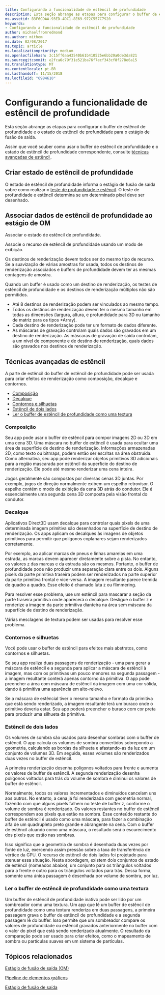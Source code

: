 ```yaml
---
title: Configurando a funcionalidade de estêncil de profundidade
description: Esta seção abrange as etapas para configurar o buffer de estêncil de profundidade e o estado de estêncil de profundidade para o estágio de fusão de saída.
ms.assetid: B3F6CDAA-93ED-4DC1-8E69-972C557C7920
keywords:
- Configurando a funcionalidade de estêncil de profundidade
author: michaelfromredmond
ms.author: mithom
ms.date: 02/08/2017
ms.topic: article
ms.localizationpriority: medium
ms.openlocfilehash: 3c15ff6aa43540b61b410525e6bb20a0de3da821
ms.sourcegitcommit: e2fca6c79f31e521ba76f7ecf343cf8f278e6a15
ms.translationtype: MT
ms.contentlocale: pt-BR
ms.lasthandoff: 11/15/2018
ms.locfileid: "6984610"
---
```

# <a name="span-iddirect3dconceptsconfiguringdepth-stencilfunctionalityspanconfiguring-depth-stencil-functionality"></a><span id="direct3dconcepts.configuring_depth-stencil_functionality"></span>Configurando a funcionalidade de estêncil de profundidade


Esta seção abrange as etapas para configurar o buffer de estêncil de profundidade e o estado de estêncil de profundidade para o estágio de fusão de saída.

Assim que você souber como usar o buffer de estêncil de profundidade e o estado de estêncil de profundidade correspondente, consulte [técnicas avançadas de estêncil](#advanced-stencil-techniques).

## <a name="span-idcreatedepthstencilstatespanspan-idcreatedepthstencilstatespanspan-idcreatedepthstencilstatespancreate-depth-stencil-state"></a><span id="Create_Depth_Stencil_State"></span><span id="create_depth_stencil_state"></span><span id="CREATE_DEPTH_STENCIL_STATE"></span>Criar estado de estêncil de profundidade


O estado de estêncil de profundidade informa o estágio de fusão de saída sobre como realizar o [teste de profundidade e estêncil](https://msdn.microsoft.com/library/windows/desktop/bb205120). O teste de profundidade e estêncil determina se um determinado pixel deve ser desenhado.

## <a name="span-idbinddepthstenciltotheomstagespanspan-idbinddepthstenciltotheomstagespanspan-idbinddepthstenciltotheomstagespanbind-depth-stencil-data-to-the-om-stage"></a><span id="Bind_Depth_Stencil_to_the_OM_Stage"></span><span id="bind_depth_stencil_to_the_om_stage"></span><span id="BIND_DEPTH_STENCIL_TO_THE_OM_STAGE"></span>Associar dados de estêncil de profundidade ao estágio de OM


Associar o estado de estêncil de profundidade.

Associe o recurso de estêncil de profundidade usando um modo de exibição.

Os destinos de renderização devem todos ser do mesmo tipo de recurso. Se a suavização de várias amostras for usada, todos os destinos de renderização associados e buffers de profundidade devem ter as mesmas contagens de amostra.

Quando um buffer é usado como um destino de renderização, os testes de estêncil de profundidade e os destinos de renderização múltiplos não são permitidos.

-   Até 8 destinos de renderização podem ser vinculados ao mesmo tempo.
-   Todos os destinos de renderização devem ter o mesmo tamanho em todas as dimensões (largura, altura, e profundidade para 3D ou tamanho de matriz para os tipos \*Array).
-   Cada destino de renderização pode ter um formato de dados diferente.
-   As máscaras de gravação controlam quais dados são gravados em um destino de renderização. As máscaras de gravação de saída controlam, a um nível de componente e de destino de renderização, quais dados são gravados nos destinos de renderização.

## <a name="span-idadvancedstenciltechniquesspanspan-idadvancedstenciltechniquesspanspan-idadvancedstenciltechniquesspanspan-idadvanced-stencil-techniquesspanadvanced-stencil-techniques"></a><span id="Advanced_Stencil_Techniques"></span><span id="advanced_stencil_techniques"></span><span id="ADVANCED_STENCIL_TECHNIQUES"></span><span id="advanced-stencil-techniques"></span>Técnicas avançadas de estêncil


A parte de estêncil do buffer de estêncil de profundidade pode ser usada para criar efeitos de renderização como composição, decalque e contornos.

-   [Composição](#compositing)
-   [Decalque](#decaling)
-   [Contornos e silhuetas](#outlines-and-silhouettes)
-   [Estêncil de dois lados](#two-sided-stencil)
-   [Ler o buffer de estêncil de profundidade como uma textura](#reading-the-depth-stencil-buffer-as-a-texture)

### <a name="span-idcompositingspanspan-idcompositingspanspan-idcompositingspancompositing"></a><span id="Compositing"></span><span id="compositing"></span><span id="COMPOSITING"></span>Composição

Seu app pode usar o buffer de estêncil para compor imagens 2D ou 3D em uma cena 3D. Uma máscara no buffer de estêncil é usada para ocultar uma área da superfície de destino de renderização. Informações armazenadas 2D, como texto ou bitmaps, podem então ser escritas na área obstruída. Como alternativa, seu app pode renderizar objetos primitivos 3D adicionais para a região mascarada por estêncil da superfície do destino de renderização. Ele pode até mesmo renderizar uma cena inteira.

Jogos geralmente são compostos por diversas cenas 3D juntas. Por exemplo, jogos de direção normalmente exibem um espelho retrovisor. O espelho contém o modo de exibição da cena 3D atrás do condutor. Ele é essencialmente uma segunda cena 3D composta pela visão frontal do condutor.

### <a name="span-iddecalingspanspan-iddecalingspanspan-iddecalingspandecaling"></a><span id="Decaling"></span><span id="decaling"></span><span id="DECALING"></span>Decalque

Aplicativos Direct3D usam decalque para controlar quais pixels de uma determinada imagem primitiva são desenhados na superfície de destino de renderização. Os apps aplicam os decalques às imagens de objetos primitivos para permitir que polígonos coplanares sejam renderizados corretamente.

Por exemplo, ao aplicar marcas de pneus e linhas amarelas em uma estrada, as marcas devem aparecer diretamente sobre a pista. No entanto, os valores z das marcas e da estrada são os mesmos. Portanto, o buffer de profundidade pode não produzir uma separação clara entre os dois. Alguns pixels da parte primitiva traseira podem ser renderizados na parte superior da parte primitiva frontal e vice-versa. A imagem resultante parece tremida de quadro a quadro. Esse efeito é chamado luta z ou flimmering.

Para resolver esse problema, use um estêncil para mascarar a seção da parte traseira primitiva onde aparecerá o decalque. Desligue o buffer z e renderize a imagem da parte primitiva dianteira na área sem máscara da superfície de destino de renderização.

Várias mesclagens de textura podem ser usadas para resolver esse problema.

### <a name="span-idoutlinesandsilhouettesspanspan-idoutlinesandsilhouettesspanspan-idoutlinesandsilhouettesspanspan-idoutlines-and-silhouettesoutlines-and-silhouettes"></a><span id="Outlines_and_Silhouettes"></span><span id="outlines_and_silhouettes"></span><span id="OUTLINES_AND_SILHOUETTES"></span><span id="outlines-and-silhouettes">Contornos e silhuetas

Você pode usar o buffer de estêncil para efeitos mais abstratos, como contornos e silhuetas.

Se seu app realiza duas passagens de renderização - uma para gerar a máscara de estêncil e a segunda para aplicar a máscara de estêncil à imagem, mas com os primitivas um pouco menores na segunda passagem - a imagem resultante conterá apenas contorno da primitiva. O app pode preencher a área com máscara de estêncil da imagem com uma cor sólida, dando à primitiva uma aparência em alto-relevo.

Se a máscara de estêncial tiver o mesmo tamanho e formato da primitiva que está sendo renderizado, a imagem resultante terá um buraco onde o primitivo deveria estar. Seu app poderá preencher o buraco com cor preta para produzir uma silhueta da primitiva.

### <a name="span-idtwosidedstencilspanspan-idtwosidedstencilspanspan-idtwosidedstencilspantwo-sided-stencil"></a><span id="Two_Sided_Stencil"></span><span id="two_sided_stencil"></span><span id="TWO_SIDED_STENCIL"></span>Estêncil de dois lados

Os volumes de sombra são usados para desenhar sombras com o buffer de estêncil. O app calcula os volumes de sombra convertidos sobrepondo a geometria, calculando as bordas da silhueta e afastando-as da luz em um conjunto de volumes 3D. Em seguida, esses volumes são renderizados duas vezes no buffer de estêncil.

A primeira renderização desenha polígonos voltados para frente e aumenta os valores de buffer de estêncil. A segunda renderização desenha polígonos voltados para trás do volume de sombra e diminui os valores de buffer de estêncil.

Normalmente, todos os valores incrementados e diminuídos cancelam uns aos outros. No entanto, a cena já foi renderizada com geometria normal, fazendo com que alguns pixels falhem no teste de buffer z, conforme o volume de sombra é renderizado. Os valores restantes no buffer de estêncil correspondem aos pixels que estão na sombra. Esse conteúdo restante do buffer de estêncil é usado como uma máscara, para fazer a combinação alfa de um quadrupleto preto grande e abrangente na cena. Com o buffer de estêncil atuando como uma máscara, o resultado será o escurecimento dos pixels que estão nas sombras.

Isso significa que a geometria de sombra é desenhada duas vezes por fonte de luz, exercendo assim pressão sobre a taxa de transferência de vértice da GPU. O recurso de estêncil de dois lados foi projetado para atenuar essa situação. Nesta abordagem, existem dois conjuntos de estado de estêncil (nomeados abaixo), um conjunto para os triângulos voltados para a frente e outro para os triângulos voltados para trás. Dessa forma, somente uma única passagem é desenhada por volume de sombra, por luz.

### <a name="span-idreadingthedepth-stencilbufferasatexturespanspan-idreadingthedepth-stencilbufferasatexturespanspan-idreadingthedepth-stencilbufferasatexturespanspan-idreading-the-depth-stencil-buffer-as-a-texturespanreading-the-depth-stencil-buffer-as-a-texture"></a><span id="Reading_the_Depth-Stencil_Buffer_as_a_Texture"></span><span id="reading_the_depth-stencil_buffer_as_a_texture"></span><span id="READING_THE_DEPTH-STENCIL_BUFFER_AS_A_TEXTURE"></span><span id="reading-the-depth-stencil-buffer-as-a-texture"></span>Ler o buffer de estêncil de profundidade como uma textura

Um buffer de estêncil de profundidade inativo pode ser lido por um sombreador como uma textura. Um app que lê um buffer de estêncil de profundidade como uma textura renderiza em duas passagens, a primeira passagem grava o buffer de estêncil de profundidade e a segunda passagem lê do buffer. Isso permite que um sombreador compare os valores de profundidade ou estêncil gravados anteriormente no buffer com o valor do pixel que está sendo renderizado atualmente. O resultado da comparação pode ser usado para criar efeitos, como o mapeamento de sombra ou partículas suaves em um sistema de partículas.

## <a name="span-idrelated-topicsspanrelated-topics"></a><span id="related-topics"></span>Tópicos relacionados


[Estágio de fusão de saída (OM)](output-merger-stage--om-.md)

[Pipeline de elementos gráficos](graphics-pipeline.md)

[Estágio de fusão de saída](https://msdn.microsoft.com/library/windows/desktop/bb205120)
